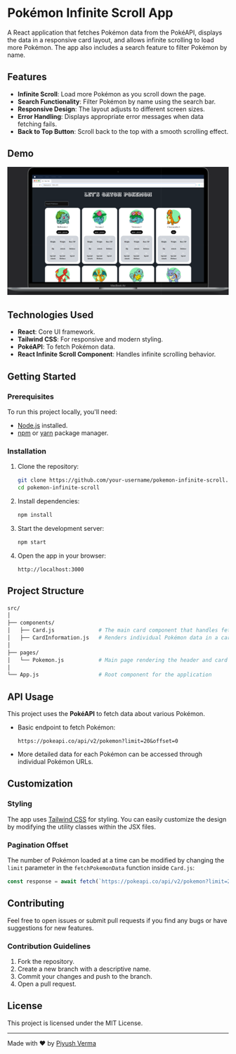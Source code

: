 
# Pokémon Infinite Scroll App

A React application that fetches Pokémon data from the PokéAPI, displays the data in a responsive card layout, and allows infinite scrolling to load more Pokémon. The app also includes a search feature to filter Pokémon by name.

## Features

- **Infinite Scroll**: Load more Pokémon as you scroll down the page.
- **Search Functionality**: Filter Pokémon by name using the search bar.
- **Responsive Design**: The layout adjusts to different screen sizes.
- **Error Handling**: Displays appropriate error messages when data fetching fails.
- **Back to Top Button**: Scroll back to the top with a smooth scrolling effect.

## Demo

![App Screenshot](Macbook-Air-2010.9879150390625x1164.9949951171875.png)

## Technologies Used

- **React**: Core UI framework.
- **Tailwind CSS**: For responsive and modern styling.
- **PokéAPI**: To fetch Pokémon data.
- **React Infinite Scroll Component**: Handles infinite scrolling behavior.

## Getting Started

### Prerequisites

To run this project locally, you'll need:

- [Node.js](https://nodejs.org/) installed.
- [npm](https://www.npmjs.com/) or [yarn](https://yarnpkg.com/) package manager.

### Installation

1. Clone the repository:
    ```bash
    git clone https://github.com/your-username/pokemon-infinite-scroll.git
    cd pokemon-infinite-scroll
    ```

2. Install dependencies:
    ```bash
    npm install
    ```

3. Start the development server:
    ```bash
    npm start
    ```

4. Open the app in your browser:
    ```
    http://localhost:3000
    ```

## Project Structure

```bash
src/
│
├── components/
│   ├── Card.js              # The main card component that handles fetching and displaying Pokémon data
│   ├── CardInformation.js   # Renders individual Pokémon data in a card format
│
├── pages/
│   └── Pokemon.js           # Main page rendering the header and card components
│
└── App.js                   # Root component for the application
```

## API Usage

This project uses the **PokéAPI** to fetch data about various Pokémon.

- Basic endpoint to fetch Pokémon:
  ```
  https://pokeapi.co/api/v2/pokemon?limit=20&offset=0
  ```

- More detailed data for each Pokémon can be accessed through individual Pokémon URLs.

## Customization

### Styling

The app uses [Tailwind CSS](https://tailwindcss.com/) for styling. You can easily customize the design by modifying the utility classes within the JSX files.

### Pagination Offset

The number of Pokémon loaded at a time can be modified by changing the `limit` parameter in the `fetchPokemonData` function inside `Card.js`:

```js
const response = await fetch(`https://pokeapi.co/api/v2/pokemon?limit=20&offset=${offset}`);
```

## Contributing

Feel free to open issues or submit pull requests if you find any bugs or have suggestions for new features.

### Contribution Guidelines

1. Fork the repository.
2. Create a new branch with a descriptive name.
3. Commit your changes and push to the branch.
4. Open a pull request.

## License

This project is licensed under the MIT License.

---

Made with ❤️ by [Piyush Verma](https://github.com/mercy089)
